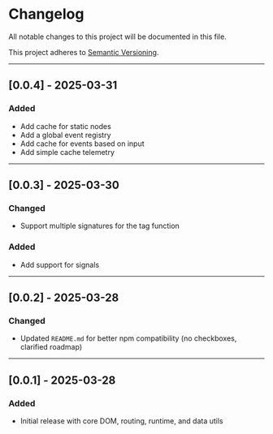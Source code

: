 # Changelog

All notable changes to this project will be documented in this file.

This project adheres to [Semantic Versioning](https://semver.org/).

---

## [0.0.4] - 2025-03-31

### Added
- Add cache for static nodes
- Add a global event registry
- Add cache for events based on input
- Add simple cache telemetry

---

## [0.0.3] - 2025-03-30

### Changed
- Support multiple signatures for the tag function

### Added
- Add support for signals

---

## [0.0.2] - 2025-03-28

### Changed
- Updated `README.md` for better npm compatibility (no checkboxes, clarified roadmap)

---

## [0.0.1] - 2025-03-28

### Added
- Initial release with core DOM, routing, runtime, and data utils
